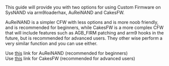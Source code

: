 This guide will provide you with two options for using Custom Firmware on SysNAND via arm9loaderhax, AuReiNAND and CakesFW.

AuReiNAND is a simpler CFW with less options and is more noob friendly, and is recommended for beginners, while CakesFW is a more complex CFW that will include features such as AGB_FIRM patching and arm9 hooks in the future, but is recommended for advanced users. They other wise perform a very similar function and you can use either.

Use [this](https://github.com/Plailect/Guide/wiki/Part-5-(arm9loaderhax-&-AuReiNAND)) link for AuReiNAND (recommended for beginners)    
Use [this](https://github.com/Plailect/Guide/wiki/Part-5-(arm9loaderhax-&-Cakes)) link for CakesFW (recommended for advanced users)